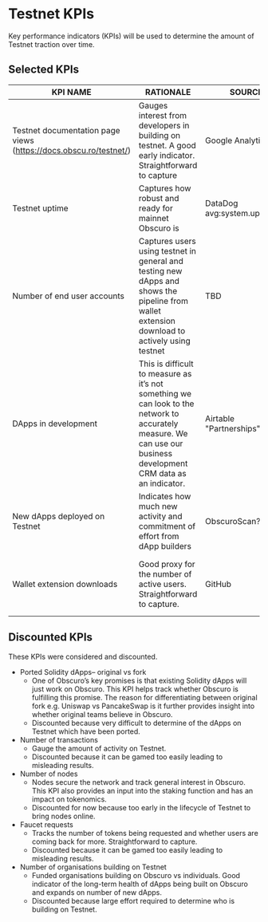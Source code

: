 # Testnet KPIs

Key performance indicators (KPIs) will be used to determine the amount of Testnet traction over time.

## Selected KPIs
| KPI NAME | RATIONALE | SOURCE | METRIC | TARGET |
|--|--|--|--|--|
| Testnet documentation page views (https://docs.obscu.ro/testnet/) | Gauges interest from developers in building on testnet. A good early indicator. Straightforward to capture | Google Analytics | Number of unique page views in the last 4 weeks | Targets will be determined once initial baseline data is captured |
| Testnet uptime | Captures how robust and ready for mainnet Obscuro is | DataDog avg:system.uptime{*} | Average Testnet uptime over the last 4 weeks||
| Number of end user accounts| Captures users using testnet in general and testing new dApps and shows the pipeline from wallet extension download to actively using testnet | TBD | Number of new end user account addresses in the last 4 weeks ||
|DApps in development| This is difficult to measure as it’s not something we can look to the network to accurately measure. We can use our business development CRM data as an indicator. | Airtable "Partnerships" tab| Number of partners with status changed to "Soft Commitment" in the last 4 weeks||
| New dApps deployed on Testnet| Indicates how much new activity and commitment of effort from dApp builders| ObscuroScan?| Number of new dApp addresses deployed in the last 4 weeks||
| Wallet extension downloads| Good proxy for the number of active users. Straightforward to capture.| GitHub|Number of wallet extension downloads in the last 4 weeks||

## Discounted KPIs
These KPIs were considered and discounted.

- Ported Solidity dApps– original vs fork
    - One of Obscuro’s key promises is that existing Solidity dApps will just work on Obscuro. This KPI helps track whether Obscuro is fulfilling this promise. The reason for differentiating between original fork e.g. Uniswap vs PancakeSwap is it further provides insight into whether original teams believe in Obscuro.
    - Discounted because very difficult to determine of the dApps on Testnet which have been ported.
- Number of transactions
    - Gauge the amount of activity on Testnet.
    - Discounted because it can be gamed too easily leading to misleading results.
- Number of nodes
    - Nodes secure the network and track general interest in Obscuro. This KPI also provides an input into the staking function and has an impact on tokenomics.
    - Discounted for now because too early in the lifecycle of Testnet to bring nodes online.
- Faucet requests
    - Tracks the number of tokens being requested and whether users are coming back for more. Straightforward to capture.
    - Discounted because it can be gamed too easily leading to misleading results.
- Number of organisations building on Testnet
    - Funded organisations building on Obscuro vs individuals. Good indicator of the long-term health of dApps being built on Obscuro and expands on number of new dApps.
    - Discounted because large effort required to determine who is building on Testnet.

